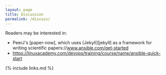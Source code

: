 ```yaml
---
layout: page
title: Discussion
permalink: /discuss/
---
```

Readers may be interested in:

*  PeerJ's [paper-now], which uses [Jekyll][jekyll] as a framework for writing scientific papers://www.ansible.com/get-started 
*  https://linuxacademy.com/devops/training/course/name/ansible-quick-start   

{% include links.md %}

